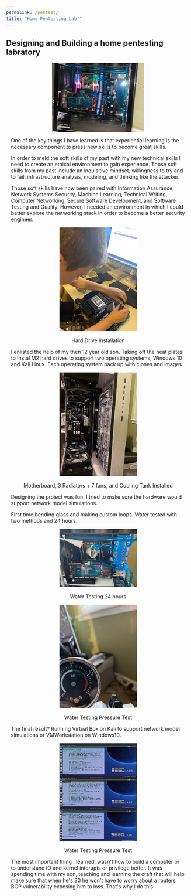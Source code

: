 ```yaml
---
permalink: /pentest/
title: "Home Pentesting Lab!"
---
```

 <style> .indented { padding-left: 10pt; padding-right: 10pt; } </style>
<style> .half {     display: block;
  margin-left: auto;
  margin-right: auto; width: 50%; } </style>
## Designing and Building a home pentesting labratory
<center><img src ="https://github.com/dunhamc13/dunhamc13.github.io/blob/master/78B9E9F9-49A3-4C4E-88CB-4445A589B501.JPG?raw=true" class="half"></center>  
<p class="indented">One of the key things I have learned is that experiential learning is the necessary component to press new skills to become great skills.</p>
<p></p>
<p class="indented">In order to meld the soft skills of my past with my new technical skills I need to create an ethical environment to gain experience.  Those soft skills from my past include an inquisitive mindset, willingness to try and to fail, infrastructure analysis, modeling, and thinking like the attacker.  </p>
<p></p>
<p class="indented">Those soft skills have now been paired with Information Assurance, Network Systems Security, Machine Learning, Technical Writing, Computer Networking, Secure Software Development, and Software Testing and Quality.  However, I needed an environment in which I could better explore the networking stack in order to become a better security engineer.</p>
<p></p>
<p><center><figure><img src ="https://github.com/dunhamc13/dunhamc13.github.io/blob/master/634253D1-B2A2-4A9D-ADE2-8804C4D16050.JPG?raw=true" class="half" ><img hspace="20"><figcaption>Hard Drive Installation</figcaption></figure></center></p>  
<p></p>
<p class="indented">I enlisted the help of my then 12 year old son.  Taking off the heat plates to instal M2 hard drives to support two operating systems, Windows 10 and Kali Linux.  Each operating system back up with clones and images.</p>
<p></p>
<p><center><figure><img class="half" src ="https://github.com/dunhamc13/dunhamc13.github.io/blob/master/BE33EBA4-576B-43B3-A34B-5BC8E8BFCB77.JPG?raw=true"><img hspace="20"><figcaption>Motherboard, 3 Radiators + 7 fans, and Cooling Tank Installed</figcaption></figure></center></p>  
<p></p>
<p class="indented">Designing the project was fun.  I tried to make sure the hardware would support network model simulations.</p>
<p></p>
<p class="indented">First time bending glass and making custom loops.  Water tested with two methods and 24 hours.</p>
<p></p>
<p><center><figure><img class="half" src ="https://github.com/dunhamc13/dunhamc13.github.io/blob/master/7A4F50B6-B98B-442A-A262-42010CC8A941.JPG?raw=true"><img hspace="20"><figcaption>Water Testing 24 hours</figcaption></figure></center></p>  
<p></p>
<p><center><figure><img class="half" src ="https://github.com/dunhamc13/dunhamc13.github.io/blob/master/75948376-A326-49D6-BDA8-BFD1882417EB.JPG?raw=true"><img hspace="20"><figcaption>Water Testing Pressure Test</figcaption></figure></center></p> 
<p></p>
<p class="indented">The final result?  Running Virtual Box on Kali to support network model simulations or VMWorkstation on Windows10.</p>
<p></p>
<p><center><figure><img class="half" src ="https://github.com/dunhamc13/dunhamc13.github.io/blob/master/2setup.png?raw=true"><img hspace="20"><figcaption>Water Testing Pressure Test</figcaption></figure></center></p>  
<p class="indented">The most important thing I learned, wasn't how to build a computer or to understand IO and kernel interupts or privilege better.  It was spending time with my son, teaching and learning the craft that will help make sure that when he's 30 he won't have to worry about a routers BGP vulnerability exposing him to loss.  That's why I do this.</p>

